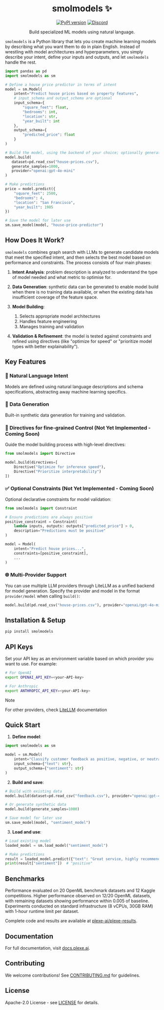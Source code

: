 <div align="center">

# smolmodels ✨

[![PyPI version](https://img.shields.io/pypi/v/smolmodels.svg)](https://pypi.org/project/smolmodels/)
[![Discord](https://img.shields.io/discord/1300920499886358529?logo=discord&logoColor=white)](https://discord.gg/3czW7BMj)

Build specialized ML models using natural language.

</div>

`smolmodels` is a Python library that lets you create machine learning models by describing what you want them to do in
plain English. Instead of wrestling with model architectures and hyperparameters, you simply describe your intent,
define your inputs and outputs, and let `smolmodels` handle the rest.

```python
import pandas as pd
import smolmodels as sm

# Define a house price predictor in terms of intent
model = sm.Model(
    intent="Predict house prices based on property features",
    # input_schema and output_schema are optional
    input_schema={
        "square_feet": float,
        "bedrooms": int,
        "location": str,
        "year_built": int
    },
    output_schema={
        "predicted_price": float
    }
)

# Build the model, using the backend of your choice; optionally generate synthetic training data
model.build(
   dataset=pd.read_csv("house-prices.csv"),
   generate_samples=1000,
   provider="openai:gpt-4o-mini"
)

# Make predictions
price = model.predict({
    "square_feet": 2500,
    "bedrooms": 4,
    "location": "San Francisco",
    "year_built": 1985
})

# Save the model for later use
sm.save_model(model, "house-price-predictor")
```

## How Does It Work?

`smolmodels` combines graph search with LLMs to generate candidate models that meet the specified intent, and then
selects the best model based on performance and constraints. The process consists of four main phases:

1. **Intent Analysis**: problem description is analyzed to understand the type of model needed and what metric to
   optimise for.

2. **Data Generation**: synthetic data can be generated to enable model build when there is no training data
   available, or when the existing data has insufficient coverage of the feature space.

3. **Model Building**:
   1. Selects appropriate model architectures
   2. Handles feature engineering
   3. Manages training and validation

4. **Validation & Refinement**: the model is tested against constraints and refined using directives (like "optimize 
   for speed" or "prioritize model types with better explainability").

## Key Features

### 📝 Natural Language Intent

Models are defined using natural language descriptions and schema specifications, abstracting away machine learning
specifics.

### 🎲 Data Generation

Built-in synthetic data generation for training and validation.

### 🎯 Directives for fine-grained Control (Not Yet Implemented - Coming Soon)

Guide the model building process with high-level directives:

```python
from smolmodels import Directive

model.build(directives=[
    Directive("Optimize for inference speed"),
    Directive("Prioritize interpretability")
])
```

### ✅ Optional Constraints (Not Yet Implemented - Coming Soon)

Optional declarative constraints for model validation:

```python
from smolmodels import Constraint

# Ensure predictions are always positive
positive_constraint = Constraint(
    lambda inputs, outputs: outputs["predicted_price"] > 0,
    description="Predictions must be positive"
)

model = Model(
    intent="Predict house prices...",
    constraints=[positive_constraint],
    ...
)
```

### 🌐 Multi-Provider Support

You can use multiple LLM providers through LiteLLM as a unified backend for model generation. Specify the provider and model in the format `provider/model` when calling `build()`:

```python
model.build(pd.read_csv("house-prices.csv"), provider="openai/gpt-4o-mini")
```

## Installation & Setup

```bash
pip install smolmodels
```

## API Keys

Set your API key as an environment variable based on which provider you want to use. For example:

```bash
# For OpenAI
export OPENAI_API_KEY=<your-API-key>

# For Anthropic
export ANTHROPIC_API_KEY=<your-API-key>
```

> [!NOTE]
> For other providers, check [LiteLLM](https://docs.litellm.ai/docs/providers) documentation

## Quick Start

1. **Define model**:

```python
import smolmodels as sm

model = sm.Model(
    intent="Classify customer feedback as positive, negative, or neutral",
    input_schema={"text": str},
    output_schema={"sentiment": str}
)
```

2. **Build and save**:

```python
# Build with existing data
model.build(dataset=pd.read_csv("feedback.csv"), provider="openai:gpt-4o-mini")

# Or generate synthetic data
model.build(generate_samples=1000)

# Save model for later use
sm.save_model(model, "sentiment_model")
```

3. **Load and use**:

```python
# Load existing model
loaded_model = sm.load_model("sentiment_model")

# Make predictions
result = loaded_model.predict({"text": "Great service, highly recommend!"})
print(result["sentiment"])  # "positive"
```

## Benchmarks

Performance evaluated on 20 OpenML benchmark datasets and 12 Kaggle competitions. Higher performance observed on 12/20
OpenML datasets, with remaining datasets showing performance within 0.005 of baseline. Experiments conducted on standard
infrastructure (8 vCPUs, 30GB RAM) with 1-hour runtime limit per dataset.

Complete code and results are available at [plexe-ai/plexe-results](https://github.com/plexe-ai/plexe-results).

## Documentation

For full documentation, visit [docs.plexe.ai](https://docs.plexe.ai).

## Contributing

We welcome contributions! See [CONTRIBUTING.md](CONTRIBUTING.md) for guidelines.

## License

Apache-2.0 License - see [LICENSE](LICENSE) for details.
